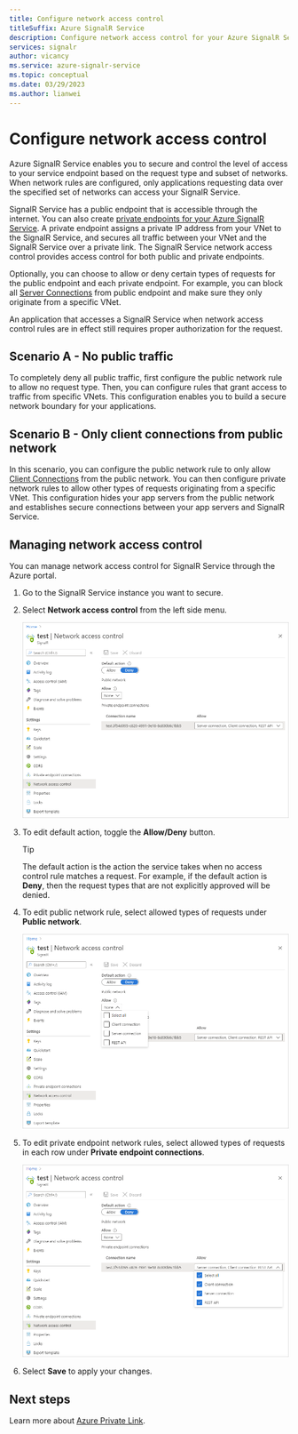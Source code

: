 ```yaml
---
title: Configure network access control
titleSuffix: Azure SignalR Service
description: Configure network access control for your Azure SignalR Service.
services: signalr
author: vicancy
ms.service: azure-signalr-service
ms.topic: conceptual
ms.date: 03/29/2023
ms.author: lianwei
---
```


# Configure network access control

Azure SignalR Service enables you to secure and control the level of access to your service endpoint based on the request type and subset of networks. When network rules are configured, only applications requesting data over the specified set of networks can access your SignalR Service.

SignalR Service has a public endpoint that is accessible through the internet. You can also create [private endpoints for your Azure SignalR Service](howto-private-endpoints.md). A private endpoint assigns a private IP address from your VNet to the SignalR Service, and secures all traffic between your VNet and the SignalR Service over a private link. The SignalR Service network access control provides access control for both public and private endpoints.

Optionally, you can choose to allow or deny certain types of requests for the public endpoint and each private endpoint. For example, you can block all [Server Connections](signalr-concept-internals.md#application-server-connections) from public endpoint and make sure they only originate from a specific VNet.

An application that accesses a SignalR Service when network access control rules are in effect still requires proper authorization for the request.

## Scenario A - No public traffic

To completely deny all public traffic, first configure the public network rule to allow no request type. Then, you can configure rules that grant access to traffic from specific VNets. This configuration enables you to build a secure network boundary for your applications.

## Scenario B - Only client connections from public network

In this scenario, you can configure the public network rule to only allow [Client Connections](signalr-concept-internals.md#client-connections) from the public network. You can then configure private network rules to allow other types of requests originating from a specific VNet. This configuration hides your app servers from the public network and establishes secure connections between your app servers and SignalR Service.

## Managing network access control

You can manage network access control for SignalR Service through the Azure portal.

1. Go to the SignalR Service instance you want to secure.
1. Select **Network access control** from the left side menu.

    ![Network ACL on portal](media/howto-network-access-control/portal.png)

1. To edit default action, toggle the **Allow/Deny** button.

    > [!TIP]
    > The default action is the action the service takes when no access control rule matches a request. For example, if the default action is **Deny**, then the request types that are not explicitly approved will be denied.

1. To edit public network rule, select allowed types of requests under **Public network**.

    ![Edit public network ACL on portal ](media/howto-network-access-control/portal-public-network.png)

1. To edit private endpoint network rules, select allowed types of requests in each row under **Private endpoint connections**.

    ![Edit private endpoint ACL on portal ](media/howto-network-access-control/portal-private-endpoint.png)

1. Select **Save** to apply your changes.

## Next steps

Learn more about [Azure Private Link](../private-link/private-link-overview.md).
